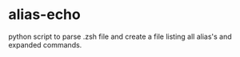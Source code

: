 # alias-echo
python script to parse .zsh file and create a file listing all alias's and expanded commands.
